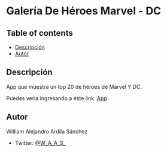 # Galería De Héroes Marvel - DC 

## Table of contents
  - [Descripción](#Descripción)
  - [Autor](#Autor)
  
## Descripción
App que muestra un top 20 de héroes de Marvel Y DC.

Puedes verla ingresando a este link: [App](https://willyas-marveldcheroes.netlify.app)

## Autor
William Alejandro Ardila Sánchez
- Twitter: [@W_A_A_S_](https://twitter.com/W_A_A_S_)